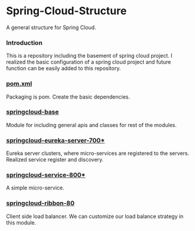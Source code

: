 # Spring-Cloud-Structure
A general structure for Spring Cloud.

### Introduction
This is a repository including the basement of spring cloud project. I realized the basic configuration of a spring cloud project and future function can be easily added to this repository.

### [pom.xml](https://github.com/Seanforfun/Spring-Cloud-Structure/blob/master/pom.xml)
Packaging is pom. Create the basic dependencies.

### [springcloud-base](https://github.com/Seanforfun/Spring-Cloud-Structure/tree/master/springcloud-base) 
Module for including general apis and classes for rest of the modules. 

### [springcloud-eureka-server-700*](https://github.com/Seanforfun/Spring-Cloud-Structure/tree/master/springcloud-eureka-server-7001)
Eureka server clusters, where micro-services are registered to the servers. Realized service register and discovery.

### [springcloud-service-800*](https://github.com/Seanforfun/Spring-Cloud-Structure/tree/master/springcloud-service-8001) 
A simple micro-service.

### [springcloud-ribbon-80](https://github.com/Seanforfun/Spring-Cloud-Structure/tree/master/springcloud-ribbon-80)
Client side load balancer. We can customize our load balance strategy in this module.

